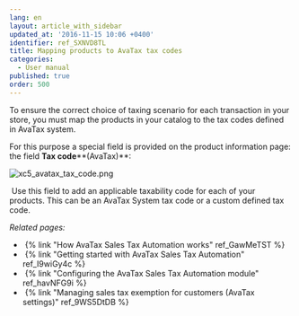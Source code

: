 ```yaml
---
lang: en
layout: article_with_sidebar
updated_at: '2016-11-15 10:06 +0400'
identifier: ref_SXNVD8TL
title: Mapping products to AvaTax tax codes
categories:
  - User manual
published: true
order: 500
---
```



To ensure the correct choice of taxing scenario for each transaction in your store, you must map the products in your catalog to the tax codes defined in AvaTax system.

For this purpose a special field is provided on the product information page: the field **Tax code****(AvaTax)**:

![xc5_avatax_tax_code.png]({{site.baseurl}}/attachments/ref_SXNVD8TL/xc5_avatax_tax_code.png)


 Use this field to add an applicable taxability code for each of your products. This can be an AvaTax System tax code or a custom defined tax code.

_Related pages:_

*   {% link "How AvaTax Sales Tax Automation works" ref_GawMeTST %}
*   {% link "Getting started with AvaTax Sales Tax Automation" ref_I9wiGy4c %}
*   {% link "Configuring the AvaTax Sales Tax Automation module" ref_havNFG9i %}
*   {% link "Managing sales tax exemption for customers (AvaTax settings)" ref_9WS5DtDB %}
